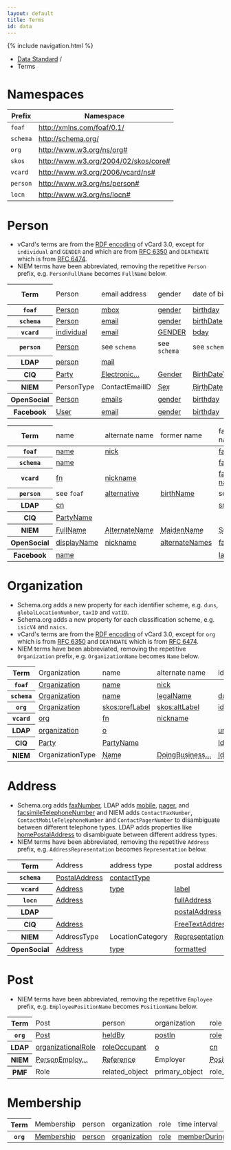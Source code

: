 ```yaml
---
layout: default
title: Terms
id: data
---
```

{% include navigation.html %}

<ul class="breadcrumb">
  <li><a href="/data.html">Data Standard</a> <span class="divider">/</span></li>
  <li class="active">Terms</li>
</ul>

# Namespaces

<table>
  <thead>
    <th>Prefix</th>
    <th>Namespace</th>
  </thead>
  <!--tr>
    <td><code>dcterms</code></td>
    <td><a href="http://purl.org/dc/terms/">http://purl.org/dc/terms/</a></td>
  </tr-->
  <tr>
    <td><code>foaf</code></td>
    <td><a href="http://xmlns.com/foaf/0.1/">http://xmlns.com/foaf/0.1/</a></td>
  </tr>
  <tr>
    <td><code>schema</code></td>
    <td><a href="http://schema.org/">http://schema.org/</a></td>
  </tr>
  <tr>
    <td><code>org</code></td>
    <td><a href="http://www.w3.org/ns/org#">http://www.w3.org/ns/org#</a></td>
  </tr>
  <tr>
    <td><code>skos</code></td>
    <td><a href="http://www.w3.org/2004/02/skos/core#">http://www.w3.org/2004/02/skos/core#</a></td>
  </tr>
  <tr>
    <td><code>vcard</code></td>
    <td><a href="http://www.w3.org/2006/vcard/ns#">http://www.w3.org/2006/vcard/ns#</a></td>
  </tr>
  <tr>
    <td><code>person</code></td>
    <td><a href="http://www.w3.org/ns/person#">http://www.w3.org/ns/person#</a></td>
  </tr>
  <tr>
    <td><code>locn</code></td>
    <td><a href="http://www.w3.org/ns/locn#">http://www.w3.org/ns/locn#</a></td>
  </tr>
</table>

# Person

* vCard's terms are from the [RDF encoding](http://www.w3.org/TR/vcard-rdf/) of vCard 3.0, except for `individual` and `GENDER` and which are from [RFC 6350](http://tools.ietf.org/html/rfc6350) and `DEATHDATE` which is from [RFC 6474](http://tools.ietf.org/html/rfc6474).
* NIEM terms have been abbreviated, removing the repetitive `Person` prefix, e.g. `PersonFullName` becomes `FullName` below.

<table class="table table-striped table-condensed table-terms">
  <thead>
    <tr>
      <th scope="row">Term</th>
      <td>Person</td>
      <td>email address</td>
      <td>gender</td>
      <td>date of birth</td>
      <td>date of death</td>
      <td>head shot</td>
      <td>biography</td>
      <td>external links</td>
    </tr>
  </thead>
  <tbody>
    <tr>
      <th scope="row"><code>foaf</code></th>
      <td><a href="http://xmlns.com/foaf/spec/#term_Person">Person</a></td>
      <td><a href="http://xmlns.com/foaf/spec/#term_mbox">mbox</a></td>
      <td><a href="http://xmlns.com/foaf/spec/#term_gender">gender</a></td>
      <td><a href="http://xmlns.com/foaf/spec/#term_birthday">birthday</a></td>
      <td></td>
      <td><a href="http://xmlns.com/foaf/spec/#term_img">img</a></td>
      <td></td>
      <td><a href="http://xmlns.com/foaf/spec/#term_page">page</a></td>
    </tr>
    <tr>
      <th scope="row"><code>schema</code></th>
      <td><a href="http://schema.org/Person">Person</a></td>
      <td><a href="http://schema.org/Person">email</a></td>
      <td><a href="http://schema.org/Person">gender</a></td>
      <td><a href="http://schema.org/Person">birthDate</a></td>
      <td><a href="http://schema.org/Person">deathDate</a></td>
      <td><a href="http://schema.org/Person">image</a></td>
      <td></td>
      <td></td>
    </tr>
    <tr>
      <th scope="row"><code>vcard</code></th>
      <td><a href="http://tools.ietf.org/html/rfc6350#section-6.1.4">individual</a></td>
      <td><a href="http://www.w3.org/Submission/vcard-rdf/#vcard:email2">email</a></td>
      <td><a href="http://tools.ietf.org/html/rfc6350#section-6.2.7">GENDER</a></td>
      <td><a href="http://www.w3.org/Submission/vcard-rdf/#vcard:bday">bday</a></td>
      <td><a href="http://tools.ietf.org/html/rfc6474#section-2.3">DEATHDATE</a></td>
      <td><a href="http://www.w3.org/Submission/vcard-rdf/#vcard:photo">photo</a></td>
      <td></td>
      <td><a href="http://www.w3.org/Submission/vcard-rdf/#vcard:url">url</a></td>
    </tr>
    <tr>
      <th scope="row"><code>person</code></th>
      <td><a href="http://www.w3.org/ns/person#Person">Person</a></td>
      <td>see <code>schema</code></td>
      <td>see <code>schema</code></td>
      <td>see <code>schema</code></td>
      <td>see <code>schema</code></td>
      <td>see <code>schema</code></td>
      <td></td>
      <td>see <code>foaf</code></td>
    </tr>
    <tr>
      <th scope="row">LDAP</th>
      <td><a href="http://tools.ietf.org/html/rfc4519#section-3.12">person</a></td>
      <td><a href="http://tools.ietf.org/html/rfc4524#section-2.16">mail</a></td>
      <td></td>
      <td></td>
      <td></td>
      <td><a href="http://tools.ietf.org/html/rfc2798#section-2.6">jpegPhoto</a></td>
      <td></td>
      <td></td>
    </tr>
    <tr>
      <th scope="row">CIQ</th>
      <td><a href="http://docs.oasis-open.org/ciq/v3.0/xPRL/specs/ciq-xprl-specs.html#_Toc213421948">Party</a></td>
      <td><a href="http://docs.oasis-open.org/ciq/v3.0/specs/ciq-specs-v3.html#_Toc193533305"><abbr title="ElectronicAddressIdentifier">Electronic&hellip;</abbr></a></td>
      <td><a href="http://docs.oasis-open.org/emergency/edxl-have/cs01/xPIL.xsd">Gender</a></td>
      <td><a href="http://docs.oasis-open.org/ciq/v3.0/specs/ciq-specs-v3.html#_Toc193533303">BirthDateTime</a></td>
      <td><a href="http://docs.oasis-open.org/emergency/edxl-have/cs01/xPIL.xsd">Date</a></td>
      <td></td>
      <td><a href="http://docs.oasis-open.org/emergency/edxl-have/cs01/xPIL.xsd">FreeTextLines</a></td>
      <td></td>
    </tr>
    <tr>
      <th scope="row">NIEM</th>
      <td>PersonType</td>
      <td>ContactEmailID</td>
      <td><abbr title="PersonSex">Sex</abbr></td>
      <td><abbr title="PersonBirthDate">BirthDate</abbr></td>
      <td><abbr title="PersonDeathDate">DeathDate</abbr></td>
      <td><abbr title="PersonDigitalImage">DigitalImage</abbr></td>
      <td><abbr title="PersonDescriptionText">DescriptionText</abbr></td>
      <td></td>
    </tr>
    <tr>
      <th scope="row">OpenSocial</th>
      <td><a href="http://opensocial-resources.googlecode.com/svn/spec/trunk/Social-Data.xml#Person">Person</a></td>
      <td><a href="http://opensocial-resources.googlecode.com/svn/spec/trunk/Social-Data.xml#Person">emails</a></td>
      <td><a href="http://opensocial-resources.googlecode.com/svn/spec/trunk/Social-Data.xml#Person">gender</a></td>
      <td><a href="http://opensocial-resources.googlecode.com/svn/spec/trunk/Social-Data.xml#Person">birthday</a></td>
      <td></td>
      <td><a href="http://opensocial-resources.googlecode.com/svn/spec/trunk/Social-Data.xml#Person">photos</a></td>
      <td></td>
      <td><a href="http://opensocial-resources.googlecode.com/svn/spec/trunk/Social-Data.xml#Person">urls</a></td>
    </tr>
    <tr>
      <th scope="row">Facebook</th>
      <td><a href="https://developers.facebook.com/docs/reference/api/user/">User</a></td>
      <td><a href="https://developers.facebook.com/docs/reference/api/user/">email</a></td>
      <td><a href="https://developers.facebook.com/docs/reference/api/user/">gender</a></td>
      <td><a href="https://developers.facebook.com/docs/reference/api/user/">birthday</a></td>
      <td></td>
      <td><a href="https://developers.facebook.com/docs/reference/api/user/">picture</a></td>
      <td><a href="https://developers.facebook.com/docs/reference/api/user/">bio</a></td>
      <td></td>
    </tr>
  </tbody>
</table>

<table class="table table-striped table-condensed table-terms">
  <thead>
    <tr>
      <th scope="row">Term</th>
      <td>name</td>
      <td>alternate name</td>
      <td>former name</td>
      <td>family name</td>
      <td>given name</td>
      <td>additional name</td>
      <td>honorific prefix</td>
      <td>honorific suffix</td>
    </tr>
  </thead>
  <tbody>
    <tr>
      <th scope="row"><code>foaf</code></th>
      <td><a href="http://xmlns.com/foaf/spec/#term_name">name</a></td>
      <td><a href="http://xmlns.com/foaf/spec/#term_nick">nick</a></td>
      <td></td>
      <td><a href="http://xmlns.com/foaf/spec/#term_familyName">familyName</a></td>
      <td><a href="http://xmlns.com/foaf/spec/#term_givenName">givenName</a></td>
      <td></td>
      <td><a href="http://xmlns.com/foaf/spec/#term_title">title</a></td>
      <td></td>
    </tr>
    <tr>
      <th scope="row"><code>schema</code></th>
      <td><a href="http://schema.org/Person">name</a></td>
      <td></td>
      <td></td>
      <td><a href="http://schema.org/Person">familyName</a></td>
      <td><a href="http://schema.org/Person">givenName</a></td>
      <td><a href="http://schema.org/Person">additionalName</a></td>
      <td><a href="http://schema.org/Person">honorificPrefix</a></td>
      <td><a href="http://schema.org/Person">honorificSuffix</a></td>
    </tr>
    <tr>
      <th scope="row"><code>vcard</code></th>
      <td><a href="http://www.w3.org/Submission/vcard-rdf/#vcard:fn">fn</a></td>
      <td><a href="http://www.w3.org/Submission/vcard-rdf/#vcard:nickname">nickname</a></td>
      <td></td>
      <td><a href="http://www.w3.org/Submission/vcard-rdf/#vcard:family-name">family-name</a></td>
      <td><a href="http://www.w3.org/Submission/vcard-rdf/#vcard:given-name">given-name</a></td>
      <td><a href="http://www.w3.org/Submission/vcard-rdf/#vcard:additional-name">additional-name</a></td>
      <td><a href="http://www.w3.org/Submission/vcard-rdf/#vcard:honorific-prefix">honorific-prefix</a></td>
      <td><a href="http://www.w3.org/Submission/vcard-rdf/#vcard:honorific-suffix">honorific-suffix</a></td>
    </tr>
    <tr>
      <th scope="row"><code>person</code></th>
      <td>see <code>foaf</code></td>
      <td><a href="http://dublincore.org/documents/dcmi-terms/#terms-alternative">alternative</a></td>
      <td><a href="http://www.w3.org/ns/person#birthName">birthName</a></td>
      <td>see <code>foaf</code></td>
      <td>see <code>foaf</code></td>
      <td>see <code>schema</code></td>
      <td>see <code>schema</code></td>
      <td>see <code>schema</code></td>
    </tr>
    <tr>
      <th scope="row">LDAP</th>
      <td><a href="http://tools.ietf.org/html/rfc4519#section-2.3">cn</a></td>
      <td></td>
      <td></td>
      <td><a href="http://tools.ietf.org/html/rfc4519#section-2.32">sn</a></td>
      <td><a href="http://tools.ietf.org/html/rfc4519#section-2.12">givenName</a></td>
      <td><a href="http://tools.ietf.org/html/rfc4519#section-2.14">initials</a></td>
      <td><a href="http://tools.ietf.org/html/rfc4524#section-2.21">personalTitle</a></td>
      <td><a href="http://tools.ietf.org/html/rfc4519#section-2.11">generationQualifier</a></td>
    </tr>
    <tr>
      <th scope="row">CIQ</th>
      <td><a href="http://docs.oasis-open.org/ciq/v3.0/specs/ciq-specs-v3.html#_Toc207716020">PartyName</a></td>
      <td></td>
      <td></td>
      <td></td>
      <td></td>
      <td></td>
      <td></td>
      <td></td>
    </tr>
    <tr>
      <th scope="row">NIEM</th>
      <td><abbr title="PersonFullName">FullName</abbr></td>
      <td><abbr title="PersonAlternateName">AlternateName</abbr></td>
      <td><abbr title="PersonMaidenName">MaidenName</abbr></td>
      <td><abbr title="PersonSurName">SurName</abbr></td>
      <td><abbr title="PersonGivenName">GivenName</abbr></td>
      <td><abbr title="PersonMiddleName">MiddleName</abbr></td>
      <td><abbr title="PersonNamePrefixText">NamePrefixText</abbr></td>
      <td><abbr title="PersonNameSuffixText">NameSuffixText</abbr></td>
    </tr>
    <tr>
      <th scope="row">OpenSocial</th>
      <td><a href="http://opensocial-resources.googlecode.com/svn/spec/trunk/Social-Data.xml#Person">displayName</a></td>
      <td><a href="http://opensocial-resources.googlecode.com/svn/spec/trunk/Social-Data.xml#Person">nickname</a></td>
      <td><a href="http://opensocial-resources.googlecode.com/svn/spec/trunk/Social-Data.xml#Person">alternateNames</a></td>
      <td><a href="http://opensocial-resources.googlecode.com/svn/spec/trunk/Social-Data.xml#Name">familyName</a></td>
      <td><a href="http://opensocial-resources.googlecode.com/svn/spec/trunk/Social-Data.xml#Name">givenName</a></td>
      <td><a href="http://opensocial-resources.googlecode.com/svn/spec/trunk/Social-Data.xml#Name">middleName</a></td>
      <td><a href="http://opensocial-resources.googlecode.com/svn/spec/trunk/Social-Data.xml#Name">honorificPrefix</a></td>
      <td><a href="http://opensocial-resources.googlecode.com/svn/spec/trunk/Social-Data.xml#Name">honorificSuffix</a></td>
    </tr>
    <tr>
      <th scope="row">Facebook</th>
      <td><a href="https://developers.facebook.com/docs/reference/api/user/">name</a></td>
      <td></td>
      <td></td>
      <td><a href="https://developers.facebook.com/docs/reference/api/user/">last_name</a></td>
      <td><a href="https://developers.facebook.com/docs/reference/api/user/">first_name</a></td>
      <td></td>
      <td></td>
      <td></td>
    </tr>
  </tbody>
</table>

# Organization

* Schema.org adds a new property for each identifier scheme, e.g. `duns`, `globalLocationNumber`, `taxID` and `vatID`.
* Schema.org adds a new property for each classification scheme, e.g. `isicV4` and `naics`.
* vCard's terms are from the [RDF encoding](http://www.w3.org/TR/vcard-rdf/) of vCard 3.0, except for `org` which is from [RFC 6350](http://tools.ietf.org/html/rfc6350) and `DEATHDATE` which is from [RFC 6474](http://tools.ietf.org/html/rfc6474).
* NIEM terms have been abbreviated, removing the repetitive `Organization` prefix, e.g. `OrganizationName` becomes `Name` below.

<table class="table table-striped table-condensed table-terms">
  <thead>
    <tr>
      <th scope="row">Term</th>
      <td>Organization</td>
      <td>name</td>
      <td>alternate name</td>
      <td>identifier</td>
      <td>classification</td>
      <td>parent org.</td>
      <td>founding date</td>
      <td>dissolution date</td>
    </tr>
  </thead>
  <tbody>
    <tr>
      <th scope="row"><code>foaf</code></th>
      <td><a href="http://xmlns.com/foaf/spec/#term_Organization">Organization</a></td>
      <td><a href="http://xmlns.com/foaf/spec/#term_name">name</a></td>
      <td><a href="http://xmlns.com/foaf/spec/#term_nick">nick</a></td>
      <td></td>
      <td></td>
      <td><a href="http://xmlns.com/foaf/spec/#term_member">member</a></td>
      <td><a href="http://xmlns.com/foaf/spec/#term_birthday">birthday</a></td>
      <td></td>
    </tr>
    <tr>
      <th scope="row"><code>schema</code></th>
      <td><a href="http://schema.org/Organization">Organization</a></td>
      <td><a href="http://schema.org/Organization">name</a></td>
      <td><a href="http://schema.org/Organization">legalName</a></td>
      <td><a href="http://schema.org/Organization">duns</a>, etc.</td>
      <td><a href="http://schema.org/Organization">isicV4</a>, etc.</td>
      <td><a href="http://schema.org/Organization">member</a></td>
      <td><a href="http://schema.org/Organization">foundingDate</a></td>
      <td></td>
    </tr>
    <tr>
      <th scope="row"><code>org</code></th>
      <td><a href="http://www.w3.org/TR/vocab-org/#org:Organization">Organization</a></td>
      <td><a href="http://www.w3.org/TR/skos-reference/#labels">skos:prefLabel</a></td>
      <td><a href="http://www.w3.org/TR/skos-reference/#labels">skos:altLabel</a></td>
      <td><a href="http://www.w3.org/TR/vocab-org/#org:identifier">identifier</a></td>
      <td><a href="http://www.w3.org/TR/vocab-org/#org:classification">classification</a></td>
      <td><a href="http://www.w3.org/TR/vocab-org/#org:subOrganizationOf">subOrganizationOf</a></td>
      <td><a href="http://xmlns.com/foaf/spec/#term_birthday">birthday</a></td>
      <td></td>
    </tr>
    <tr>
      <th scope="row"><code>vcard</code></th>
      <td><a href="http://tools.ietf.org/html/rfc6350#section-6.1.4">org</a></td>
      <td><a href="http://www.w3.org/Submission/vcard-rdf/#vcard:fn">fn</a></td>
      <td><a href="http://www.w3.org/Submission/vcard-rdf/#vcard:nickname">nickname</a></td>
      <td></td>
      <td></td>
      <td></td>
      <td><a href="http://www.w3.org/Submission/vcard-rdf/#vcard:bday">bday</a></td>
      <td><a href="http://tools.ietf.org/html/rfc6474#section-2.3">DEATHDATE</a></td>
    </tr>
    <tr>
      <th scope="row">LDAP</th>
      <td><a href="http://tools.ietf.org/html/rfc4519#section-3.8">organization</a></td>
      <td><a href="http://tools.ietf.org/html/rfc4519#section-2.19">o</a></td>
      <td></td>
      <td><a href="http://tools.ietf.org/html/rfc4524#section-2.24">uniqueIdentifier</a></td>
      <td><a href="http://tools.ietf.org/html/rfc4519#section-2.1">businessCategory</a></td>
      <td><a href="http://tools.ietf.org/html/rfc4519#section-2.17">member</a></td>
      <td></td>
      <td></td>
    </tr>
    <tr>
      <th scope="row">CIQ</th>
      <td><a href="http://docs.oasis-open.org/ciq/v3.0/xPRL/specs/ciq-xprl-specs.html#_Toc213421948">Party</a></td>
      <td><a href="http://docs.oasis-open.org/ciq/v3.0/specs/ciq-specs-v3.html#_Toc207716020">PartyName</a></td>
      <td></td>
      <td><a href="http://docs.oasis-open.org/emergency/edxl-have/cs01/xPIL.xsd">Identifier</a></td>
      <td><a href="http://docs.oasis-open.org/emergency/edxl-have/cs01/xPIL.xsd">Type</a></td>
      <td><a href="http://docs.oasis-open.org/ciq/v3.0/specs/ciq-specs-v3.html#_Toc193533310">Relationship</a></td>
      <td><a href="http://docs.oasis-open.org/emergency/edxl-have/cs01/xPIL.xsd">Date</a></td>
      <td><a href="http://docs.oasis-open.org/emergency/edxl-have/cs01/xPIL.xsd">Date</a></td>
    </tr>
    <tr>
      <th scope="row">NIEM</th>
      <td>OrganizationType</td>
      <td><abbr title="OrganizationName">Name</abbr></td>
      <td><abbr title="OrganizationDoingBusinessAsName">DoingBusiness&hellip;</abbr></td>
      <td><abbr title="OrganizationIdentification">Identification</abbr></td>
      <td><abbr title="OrganizationCategory">Category</abbr></td>
      <td><abbr title="OrganizationParent">Parent</abbr></td>
      <td><abbr title="OrganizationEstablishedDate">EstablishedDate</abbr></td>
      <td><abbr title="OrganizationTerminationDate">TerminationDate</abbr></td>
    </tr>
  </tbody>
</table>

# Address

* Schema.org adds [faxNumber](http://schema.org/PostalAddress), LDAP adds [mobile](http://tools.ietf.org/html/rfc4524#section-2.18), [pager](http://tools.ietf.org/html/rfc4524#section-2.20),
and [facsimileTelephoneNumber](http://tools.ietf.org/html/rfc4519#section-2.10) and NIEM adds `ContactFaxNumber`, `ContactMobileTelephoneNumber` and `ContactPagerNumber` to disambiguate between different telephone types. LDAP adds properties like [homePostalAddress](http://tools.ietf.org/html/rfc4524#section-2.13) to disambiguate between different address types.
* NIEM terms have been abbreviated, removing the repetitive `Address` prefix, e.g. `AddressRepresentation` becomes `Representation` below.

<table class="table table-striped table-condensed table-terms table-widest">
  <thead>
    <tr>
      <th scope="row">Term</th>
      <td>Address</td>
      <td>address type</td>
      <td>postal address</td>
      <td>telephone</td>
    </tr>
  </thead>
  <tbody>
    <tr>
      <th scope="row"><code>schema</code></th>
      <td><a href="http://schema.org/PostalAddress">PostalAddress</a></td>
      <td><a href="http://schema.org/PostalAddress">contactType</a></td>
      <td></td>
      <td><a href="http://schema.org/PostalAddress">telephone</a></td>
    </tr>
    <tr>
      <th scope="row"><code>vcard</code></th>
      <td><a href="http://www.w3.org/TR/vcard-rdf/#vcard:Address">Address</a></td>
      <td><a href="http://www.w3.org/TR/rdf-schema/#ch_type">type</a></td>
      <td><a href="http://www.w3.org/TR/vcard-rdf/#vcard:label2">label</a></td>
      <td><a href="http://www.w3.org/TR/vcard-rdf/#vcard:tel2">tel</a></td>
    </tr>
    <tr>
      <th scope="row"><code>locn</code></th>
      <td><a href="http://philarcher.org/isa/locn-v1.00.html#locn:Address">Address</a></td>
      <td></td>
      <td><a href="http://philarcher.org/isa/locn-v1.00.html#locn:fullAddress">fullAddress</a></td>
      <td></td>
    </tr>
    <tr>
      <th scope="row">LDAP</th>
      <td></td>
      <td></td>
      <td><a href="http://tools.ietf.org/html/rfc4519#section-2.23">postalAddress</a></td>
      <td><a href="http://tools.ietf.org/html/rfc4519#section-2.35">telephoneNumber</a></td>
    </tr>
    <tr>
      <th scope="row">CIQ</th>
      <td><a href="http://docs.oasis-open.org/ciq/v3.0/specs/ciq-specs-v3.html#_Toc207716059">Address</a></td>
      <td></td>
      <td><a href="http://docs.oasis-open.org/ciq/v3.0/specs/ciq-specs-v3.html#_Toc207716059">FreeTextAddress</a></td>
      <td><a href="http://docs.oasis-open.org/ciq/v3.0/specs/ciq-specs-v3.html#_Toc193533305">ContactNumber</a></td>
    </tr>
    <tr>
      <th scope="row">NIEM</th>
      <td>AddressType</td>
      <td>LocationCategory</td>
      <td><abbr title="AddressRepresentation">Representation</abbr></td>
      <td><abbr title="ContactTelephoneNumber">ContactTel&hellip;</abbr></td>
    </tr>
    <tr>
      <th scope="row">OpenSocial</th>
      <td><a href="http://opensocial-resources.googlecode.com/svn/spec/trunk/Social-Data.xml#Address">Address</a></td>
      <td><a href="http://opensocial-resources.googlecode.com/svn/spec/trunk/Social-Data.xml#Address">type</a></td>
      <td><a href="http://opensocial-resources.googlecode.com/svn/spec/trunk/Social-Data.xml#Address">formatted</a></td>
      <td><a href="http://opensocial-resources.googlecode.com/svn/spec/trunk/Social-Data.xml#Address">phoneNumbers</a></td>
    </tr>
  </tbody>
</table>

# Post

* NIEM terms have been abbreviated, removing the repetitive `Employee` prefix, e.g. `EmployeePositionName` becomes `PositionName` below.

<table class="table table-striped table-condensed table-terms table-widest">
  <thead>
    <tr>
      <th scope="row">Term</th>
      <td>Post</td>
      <td>person</td>
      <td>organization</td>
      <td>role</td>
      <td>address</td>
    </tr>
  </thead>
  <tbody>
    <tr>
      <th scope="row"><code>org</code></th>
      <td><a href="http://www.w3.org/TR/vocab-org/#org:Post">Post</a></td>
      <td><a href="http://www.w3.org/TR/vocab-org/#org:heldBy">heldBy</a></td>
      <td><a href="http://www.w3.org/TR/vocab-org/#org:postIn">postIn</a></td>
      <td><a href="http://www.w3.org/TR/vocab-org/#org:role">role</a></td>
      <td></td>
    </tr>
    <tr>
      <th scope="row">LDAP</th>
      <td><a href="http://tools.ietf.org/html/rfc4519#section-3.10">organizationalRole</a></td>
      <td><a href="http://tools.ietf.org/html/rfc4519#section-2.28">roleOccupant</a></td>
      <td><a href="http://tools.ietf.org/html/rfc4519#section-2.20">o</a></td>
      <td><a href="http://tools.ietf.org/html/rfc4519#section-2.3">cn</a></td>
      <td><a href="http://tools.ietf.org/html/rfc4519#section-2.23">postalAddress</a></td>
    </tr>
    <tr>
      <th scope="row">NIEM</th>
      <td><abbr title="PersonEmploymentAssociationType">PersonEmploy&hellip;</abbr></td>
      <td><abbr title="EmployeeReference">Reference</abbr></td>
      <td>Employer</td>
      <td><abbr title="EmployeePositionName">PositionName</abbr></td>
      <td><abbr title="EmploymentLocationReference">EmploymentLoc&hellip;</abbr></td>
    </tr>
    <tr>
      <th scope="row">PMF</th>
      <td>Role</td>
      <td>related_object</td>
      <td>primary_object</td>
      <td>role_name</td>
      <td>contact_information</td>
    </tr>
  </tbody>
</table>

# Membership

<table class="table table-striped table-condensed table-terms table-widest">
  <thead>
    <tr>
      <th scope="row">Term</th>
      <td>Membership</td>
      <td>person</td>
      <td>organization</td>
      <td>role</td>
      <td>time interval</td>
    </tr>
  </thead>
  <tbody>
    <tr>
      <th scope="row"><code>org</code></th>
      <td><a href="http://www.w3.org/TR/vocab-org/#org:Membership">Membership</a></td>
      <td><a href="http://www.w3.org/TR/vocab-org/#org:person">person</a></td>
      <td><a href="http://www.w3.org/TR/vocab-org/#org:organization">organization</a></td>
      <td><a href="http://www.w3.org/TR/vocab-org/#org:role">role</a></td>
      <td><a href="http://www.w3.org/TR/vocab-org/#org:memberDuring">memberDuring</a></td>
    </tr>
  </tbody>
</table>

